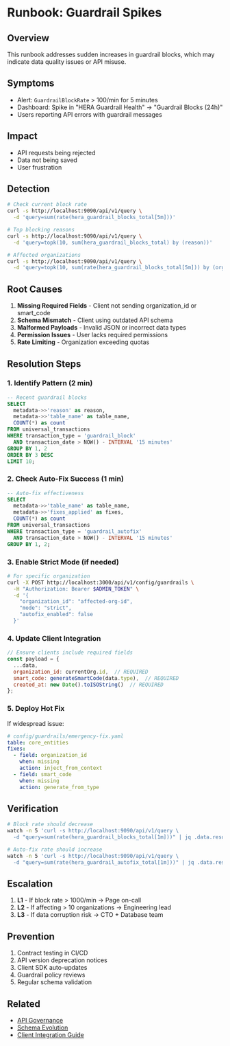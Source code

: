 # Runbook: Guardrail Spikes

## Overview
This runbook addresses sudden increases in guardrail blocks, which may indicate data quality issues or API misuse.

## Symptoms
- Alert: `GuardrailBlockRate` > 100/min for 5 minutes
- Dashboard: Spike in "HERA Guardrail Health" → "Guardrail Blocks (24h)"
- Users reporting API errors with guardrail messages

## Impact
- API requests being rejected
- Data not being saved
- User frustration

## Detection
```bash
# Check current block rate
curl -s http://localhost:9090/api/v1/query \
  -d 'query=sum(rate(hera_guardrail_blocks_total[5m]))'

# Top blocking reasons
curl -s http://localhost:9090/api/v1/query \
  -d 'query=topk(10, sum(hera_guardrail_blocks_total) by (reason))'

# Affected organizations
curl -s http://localhost:9090/api/v1/query \
  -d 'query=topk(10, sum(rate(hera_guardrail_blocks_total[5m])) by (organization_id))'
```

## Root Causes
1. **Missing Required Fields** - Client not sending organization_id or smart_code
2. **Schema Mismatch** - Client using outdated API schema
3. **Malformed Payloads** - Invalid JSON or incorrect data types
4. **Permission Issues** - User lacks required permissions
5. **Rate Limiting** - Organization exceeding quotas

## Resolution Steps

### 1. Identify Pattern (2 min)
```sql
-- Recent guardrail blocks
SELECT 
  metadata->>'reason' as reason,
  metadata->>'table_name' as table_name,
  COUNT(*) as count
FROM universal_transactions
WHERE transaction_type = 'guardrail_block'
  AND transaction_date > NOW() - INTERVAL '15 minutes'
GROUP BY 1, 2
ORDER BY 3 DESC
LIMIT 10;
```

### 2. Check Auto-Fix Success (1 min)
```sql
-- Auto-fix effectiveness
SELECT 
  metadata->>'table_name' as table_name,
  metadata->>'fixes_applied' as fixes,
  COUNT(*) as count
FROM universal_transactions
WHERE transaction_type = 'guardrail_autofix'
  AND transaction_date > NOW() - INTERVAL '15 minutes'
GROUP BY 1, 2;
```

### 3. Enable Strict Mode (if needed)
```bash
# For specific organization
curl -X POST http://localhost:3000/api/v1/config/guardrails \
  -H "Authorization: Bearer $ADMIN_TOKEN" \
  -d '{
    "organization_id": "affected-org-id",
    "mode": "strict",
    "autofix_enabled": false
  }'
```

### 4. Update Client Integration
```javascript
// Ensure clients include required fields
const payload = {
  ...data,
  organization_id: currentOrg.id,  // REQUIRED
  smart_code: generateSmartCode(data.type),  // REQUIRED
  created_at: new Date().toISOString()  // REQUIRED
};
```

### 5. Deploy Hot Fix
If widespread issue:
```yaml
# config/guardrails/emergency-fix.yaml
table: core_entities
fixes:
  - field: organization_id
    when: missing
    action: inject_from_context
  - field: smart_code
    when: missing
    action: generate_from_type
```

## Verification
```bash
# Block rate should decrease
watch -n 5 'curl -s http://localhost:9090/api/v1/query \
  -d "query=sum(rate(hera_guardrail_blocks_total[1m]))" | jq .data.result[0].value[1]'

# Auto-fix rate should increase
watch -n 5 'curl -s http://localhost:9090/api/v1/query \
  -d "query=sum(rate(hera_guardrail_autofix_total[1m]))" | jq .data.result[0].value[1]'
```

## Escalation
1. **L1** - If block rate > 1000/min → Page on-call
2. **L2** - If affecting > 10 organizations → Engineering lead
3. **L3** - If data corruption risk → CTO + Database team

## Prevention
1. Contract testing in CI/CD
2. API version deprecation notices
3. Client SDK auto-updates
4. Guardrail policy reviews
5. Regular schema validation

## Related
- [API Governance](./api-governance.md)
- [Schema Evolution](./schema-evolution.md)
- [Client Integration Guide](../docs/client-integration.md)